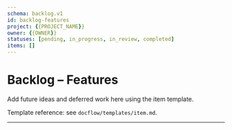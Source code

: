 ```yaml
---
schema: backlog.v1
id: backlog-features
project: {{PROJECT_NAME}}
owner: {{OWNER}}
statuses: [pending, in_progress, in_review, completed]
items: []
---
```


# Backlog – Features

Add future ideas and deferred work here using the item template.

Template reference: see `docflow/templates/item.md`.

---

<!-- Example stub; copy the template to add real items -->
<!--
---
id: FX01
title: Example backlog idea
status: Idea
priority: Medium
complexity: M
owner: unassigned
dependencies: []
acceptance_criteria:
  - Clear outcome defined
links: []
---

Context: …
Definition of Ready: …
Definition of Done: …
Notes: …
-->

<!-- Keep backlog items vendor-neutral. Link to ADRs/specs where scope or design choices matter. -->
